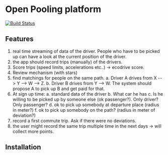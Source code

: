 # Open Pooling platform 
[![Build Status](https://dev.azure.com/jacoporota92/OpenPooling/_apis/build/status/r00ta.OpenPoolingPlatform?branchName=master)](https://dev.azure.com/jacoporota92/OpenPooling/_build/latest?definitionId=2&branchName=master)

## Features
1. real time streaming of data of the driver. People who have to be picked up can have a look at the current position of the driver. 
2. the app should record trips (manually) of the drivers. 
3. Score trips (speed limits, accelerations etc..) -> ecodrive score. 
4. Review mechanism (with stars)
5. find matchings for people on the same path.
	a. Driver A drives from X --> Y --> W --> Z. 
	b. Driver B drives from Y --> W.
	The system should propose A to pick up B and get paid for that. 
6. At sign up time:
	a. standard data of the driver
	b. What car he has
	c. Is he willing to be picked up by someone else (ok passenger?). Only driver? Only passenger? 
	d. ok to pick up somebody at departure place (radius in meter?)
	f. ok to pick up somebody on the path? (radius in meter of deviation?)
7. record a first commute trip. Ask if there were no deviations. 
8. the user might record the same trip multiple time in the next days -> will collect more points. 


## Installation 


